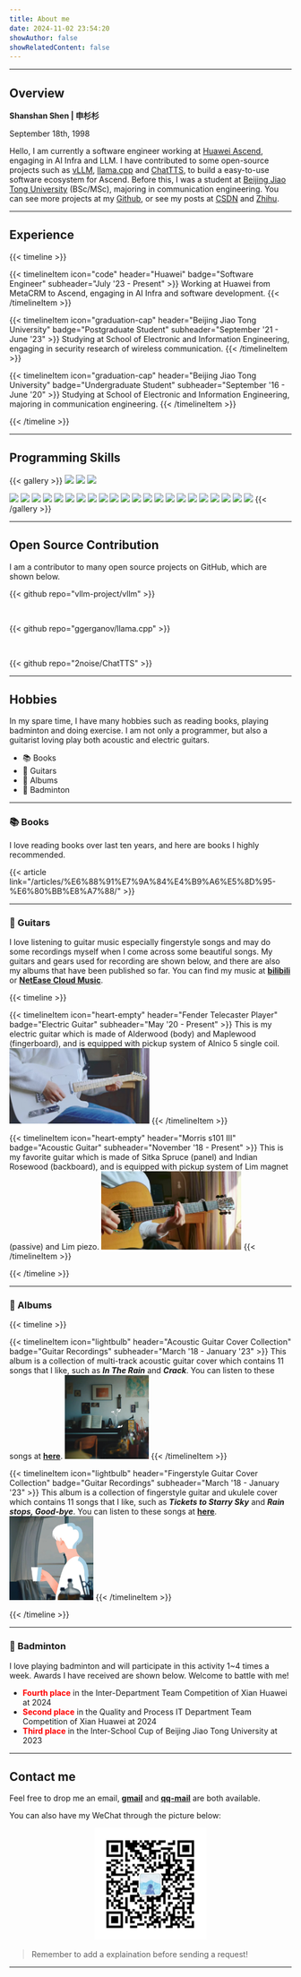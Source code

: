 ```yaml
---
title: About me
date: 2024-11-02 23:54:20
showAuthor: false
showRelatedContent: false
---
```


---

## Overview

**Shanshan Shen | 申杉杉**

September 18th, 1998

<!-- <center>
    <img src="./images/me.jpg" width="180" alt="me">
</center> -->

Hello, I am currently a software engineer working at [Huawei Ascend](https://www.hiascend.com/), engaging in AI Infra and LLM. I have contributed to some open-source projects such as [vLLM](https://github.com/vllm-project/vllm), [llama.cpp](https://github.com/ggerganov/llama.cpp) and [ChatTTS](https://github.com/2noise/ChatTTS), to build a easy-to-use software ecosystem for Ascend. Before this, I was a student at [Beijing Jiao Tong University](https://www.bjtu.edu.cn/) (BSc/MSc), majoring in communication engineering. You can see more projects at my [Github](https://github.com/shen-shanshan), or see my posts at [CSDN](https://blog.csdn.net/weixin_44162047?type=blog) and [Zhihu](https://www.zhihu.com/people/sss-53-26).

---

## Experience

{{< timeline >}}

{{< timelineItem icon="code" header="Huawei" badge="Software Engineer" subheader="July '23 - Present" >}}
Working at Huawei from MetaCRM to Ascend, engaging in AI Infra and software development.
{{< /timelineItem >}}

{{< timelineItem icon="graduation-cap" header="Beijing Jiao Tong University" badge="Postgraduate Student" subheader="September '21 - June '23" >}}
Studying at School of Electronic and Information Engineering, engaging in security research of wireless communication.
{{< /timelineItem >}}

{{< timelineItem icon="graduation-cap" header="Beijing Jiao Tong University" badge="Undergraduate Student" subheader="September '16 - June '20" >}}
Studying at School of Electronic and Information Engineering, majoring in communication engineering.
{{< /timelineItem >}}

{{< /timeline >}}

---

## Programming Skills

{{< gallery >}}
  <img src="https://img.shields.io/badge/-Python-3f3f46?style=flat&logo=Python&logoColor=3776AB" class="grid-w20" />
  <img src="https://img.shields.io/badge/-C++-3f3f46?style=flat&logo=cplusplus&logoColor=00599C" class="grid-w20" />
  <img src="https://img.shields.io/badge/-Html-3f3f46?style=flat&logo=html5&logoColor=E34F26" class="grid-w20" />

  <img src="https://img.shields.io/badge/-Linux-3f3f46?style=flat&logo=Linux&logoColor=FCC624" class="grid-w20" />

  <img src="https://img.shields.io/badge/-PyTorch-3f3f46?style=flat&logo=PyTorch&logoColor=EE4C2C" class="grid-w20" />
  <img src="https://img.shields.io/badge/-Spring-3f3f46?style=flat&logo=spring&logoColor=6DB33F" class="grid-w20" />
  <img src="https://img.shields.io/badge/-SpringBoot-3f3f46?style=flat&logo=springboot&logoColor=6DB33F" class="grid-w20" />
  
  <img src="https://img.shields.io/badge/-MySQL-3f3f46?style=flat&logo=mysql&logoColor=4479A1" class="grid-w20" />
  <img src="https://img.shields.io/badge/-PostgreSQL-3f3f46?style=flat&logo=postgresql&logoColor=4169E1" class="grid-w20" />
  <img src="https://img.shields.io/badge/-Oracle-3f3f46?style=flat&logo=oracle&logoColor=F80000" class="grid-w20" />

  <img src="https://img.shields.io/badge/-Git-3f3f46?style=flat&logo=git&logoColor=F05032" class="grid-w20" />
  <img src="https://img.shields.io/badge/-GitHub-3f3f46?style=flat&logo=github&logoColor=181717" class="grid-w20" />
  <img src="https://img.shields.io/badge/-Gitee-3f3f46?style=flat&logo=gitee&logoColor=C71D23" class="grid-w20" />

  <img src="https://img.shields.io/badge/-Markdown-3f3f46?style=flat&logo=markdown&logoColor=000000" class="grid-w20" />
  <img src="https://img.shields.io/badge/-Vim-3f3f46?style=flat&logo=vim&logoColor=019733" class="grid-w20" />
  <img src="https://img.shields.io/badge/-Docker-3f3f46?style=flat&logo=docker&logoColor=2496ED" class="grid-w20" />
  <img src="https://img.shields.io/badge/-CMake-3f3f46?style=flat&logo=cmake&logoColor=064F8C" class="grid-w20" />
  <img src="https://img.shields.io/badge/-Wireshark-3f3f46?style=flat&logo=wireshark&logoColor=1679A7" class="grid-w20" />
  <img src="https://img.shields.io/badge/-Anaconda-3f3f46?style=flat&logo=anaconda&logoColor=44A833" class="grid-w20" />

  <img src="https://img.shields.io/badge/-IDEA-3f3f46?style=flat&logo=intellijidea&logoColor=000000" class="grid-w20" />
  <img src="https://img.shields.io/badge/-PyCharm-3f3f46?style=flat&logo=pycharm&logoColor=000000" class="grid-w20" />

  <img src="https://img.shields.io/badge/-LeetCode-3f3f46?style=flat&logo=leetcode&logoColor=FFA116" class="grid-w20" />
  <img src="https://img.shields.io/badge/-CSDN-3f3f46?style=flat&logo=csdn&logoColor=FC5531" class="grid-w20" />

  <img src="https://img.shields.io/badge/-Huawei-3f3f46?style=flat&logo=huawei&logoColor=FF0000" class="grid-w20" />
  <img src="https://img.shields.io/badge/-IEEE-3f3f46?style=flat&logo=ieee&logoColor=00629B" class="grid-w20" />
{{< /gallery >}}

<!--
模板：<img src="https://img.shields.io/badge/-...-3f3f46?style=flat&logo=...&logoColor=..." class="grid-w20" />
-->

---

## Open Source Contribution

I am a contributor to many open source projects on GitHub, which are shown below.

{{< github repo="vllm-project/vllm" >}}

<br>

{{< github repo="ggerganov/llama.cpp" >}}

<br>

{{< github repo="2noise/ChatTTS" >}}

---

## Hobbies

In my spare time, I have many hobbies such as reading books, playing badminton and doing exercise. I am not only a programmer, but also a guitarist loving play both acoustic and electric guitars.

- 📚 Books
- 🎸 Guitars
- 🎵 Albums
- 🏸 Badminton

---

### 📚 Books

I love reading books over last ten years, and here are books I highly recommended.

{{< article link="/articles/%E6%88%91%E7%9A%84%E4%B9%A6%E5%8D%95-%E6%80%BB%E8%A7%88/" >}}

---

### 🎸 Guitars

I love listening to guitar music especially fingerstyle songs and may do some recordings myself when I come across some beautiful songs. My guitars and gears used for recording are shown below, and there are also my albums that have been published so far. You can find my music at <b><a href="https://space.bilibili.com/14112152">bilibili</a></b> or <b><a href="https://music.163.com/#/artist?id=62054947">NetEase Cloud Music</a></b>.

{{< timeline >}}

{{< timelineItem icon="heart-empty" header="Fender Telecaster Player" badge="Electric Guitar" subheader="May '20 - Present" >}}
This is my electric guitar which is made of Alderwood (body) and Maplewood (fingerboard), and is equipped with pickup system of Alnico 5 single coil.
<img src="./images/guitar2.jpg" width="250" alt="guitar2">
{{< /timelineItem >}}

{{< timelineItem icon="heart-empty" header="Morris s101 Ⅲ" badge="Acoustic Guitar" subheader="November '18 - Present" >}}
This is my favorite guitar which is made of Sitka Spruce (panel) and Indian Rosewood (backboard), and is equipped with pickup system of Lim magnet (passive) and Lim piezo.
<img src="./images/guitar1.jpg" width="250" alt="guitar1">
{{< /timelineItem >}}

{{< /timeline >}}

<!-- ---

**Other recording gears I used:**

| Gears | My Choice |
|:---------|:----------|
| Mic | AKG C3000 |
| Preamp | Lim |
| Audio Card | Yamaha UR242 |
| DAW | Studio One |
| Plugins | Bias fx2 / Ozone / Lexicon / Waves / Slate Digital / Raum |
| Video Editing | Video Studio Pro 2019 | -->

---

### 🎵 Albums

<!-- **I have published 2 albums so far:** -->

{{< timeline >}}

{{< timelineItem icon="lightbulb" header="Acoustic Guitar Cover Collection" badge="Guitar Recordings" subheader="March '18 - January '23" >}}
This album is a collection of multi-track acoustic guitar cover which contains 11 songs that I like, such as <b><i>In The Rain</i></b> and <b><i>Crack</i></b>. You can listen to these songs at <b><a href="https://music.163.com/#/album?id=197408623">here</a></b>.
<img src="./images/album1.png" width="150" alt="album1">
{{< /timelineItem >}}

{{< timelineItem icon="lightbulb" header="Fingerstyle Guitar Cover Collection" badge="Guitar Recordings" subheader="March '18 - January '23" >}}
This album is a collection of fingerstyle guitar and ukulele cover which contains 11 songs that I like, such as <b><i>Tickets to Starry Sky</i></b> and <b><i>Rain stops, Good-bye</i></b>. You can listen to these songs at <b><a href="https://music.163.com/#/album?id=197653151">here</a></b>.
<img src="./images/album2.png" width="150" alt="album2">
{{< /timelineItem >}}

{{< /timeline >}}

---

### 🏸 Badminton

I love playing badminton and will participate in this activity 1~4 times a week. Awards I have received are shown below. Welcome to battle with me!

- <b><font color="#ff0000">Fourth place</font></b> in the Inter-Department Team Competition of Xian Huawei at 2024
- <b><font color="#ff0000">Second place</font></b> in the Quality and Process IT Department Team Competition of Xian Huawei at 2024
- <b><font color="#ff0000">Third place</font></b> in the Inter-School Cup of Beijing Jiao Tong University at 2023

---

## Contact me

<p>Feel free to drop me an email, <b><a href="shanshanshen333@gmail.com">gmail</a></b> and <b><a href="467638484@qq.com">qq-mail</a></b> are both available.</p>

You can also have my WeChat through the picture below:

<center>
    <img src="./images/WeChat.png" width="200" alt="WeChat">
</center>

> Remember to add a explaination before sending a request!

---
